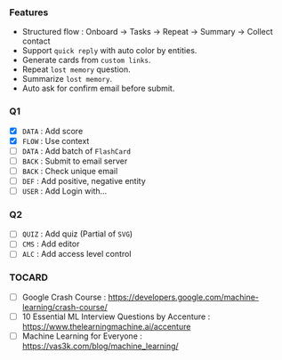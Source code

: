 ### Features
- Structured flow : Onboard -> Tasks -> Repeat -> Summary -> Collect contact
- Support `quick reply` with auto color by entities.
- Generate cards from `custom links`.
- Repeat `lost memory` question.
- Summarize `lost memory`.
- Auto ask for confirm email before submit.

### Q1
- [x] `DATA` : Add score
- [x] `FLOW` : Use context
- [ ] `DATA` : Add batch of `FlashCard`
- [ ] `BACK` : Submit to email server
- [ ] `BACK` : Check unique email
- [ ] `DEF`  : Add positive, negative entity
- [ ] `USER` : Add Login with...

### Q2
- [ ] `QUIZ` : Add quiz (Partial of `SVG`)
- [ ] `CMS`  : Add editor
- [ ] `ALC`  : Add access level control

### TOCARD
- [ ] Google Crash Course : https://developers.google.com/machine-learning/crash-course/
- [ ] 10 Essential ML Interview Questions by Accenture : https://www.thelearningmachine.ai/accenture
- [ ] Machine Learning for Everyone : https://vas3k.com/blog/machine_learning/
